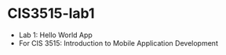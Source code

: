 # CIS3515-lab1
* Lab 1: Hello World App
* For CIS 3515: Introduction to Mobile Application Development
